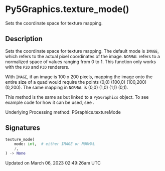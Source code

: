 # Py5Graphics.texture_mode()

Sets the coordinate space for texture mapping.

## Description

Sets the coordinate space for texture mapping. The default mode is `IMAGE`, which refers to the actual pixel coordinates of the image. `NORMAL` refers to a normalized space of values ranging from 0 to 1. This function only works with the `P2D` and `P3D` renderers.

With `IMAGE`, if an image is 100 x 200 pixels, mapping the image onto the entire size of a quad would require the points (0,0) (100,0) (100,200) (0,200). The same mapping in `NORMAL` is (0,0) (1,0) (1,1) (0,1).

This method is the same as [](sketch_texture_mode) but linked to a `Py5Graphics` object. To see example code for how it can be used, see [](sketch_texture_mode).

Underlying Processing method: PGraphics.textureMode

## Signatures

```python
texture_mode(
    mode: int,  # either IMAGE or NORMAL
    /,
) -> None
```

Updated on March 06, 2023 02:49:26am UTC
